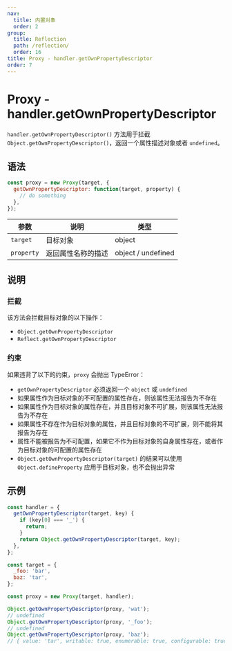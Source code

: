 ```yaml
---
nav:
  title: 内置对象
  order: 2
group:
  title: Reflection
  path: /reflection/
  order: 16
title: Proxy - handler.getOwnPropertyDescriptor
order: 7
---
```


# Proxy - handler.getOwnPropertyDescriptor

`handler.getOwnPropertyDescriptor()` 方法用于拦截 `Object.getOwnPropertyDescriptor()`，返回一个属性描述对象或者 `undefined`。

## 语法

```js
const proxy = new Proxy(target, {
  getOwnPropertyDescriptor: function(target, property) {
    // do something
  },
});
```

| 参数       | 说明               | 类型               |
| ---------- | ------------------ | ------------------ |
| `target`   | 目标对象           | object             |
| `property` | 返回属性名称的描述 | object / undefined |

## 说明

### 拦截

该方法会拦截目标对象的以下操作：

- `Object.getOwnPropertyDescriptor`
- `Reflect.getOwnPropertyDescriptor`

### 约束

如果违背了以下的约束，`proxy` 会抛出 TypeError：

- `getOwnPropertyDescriptor` 必须返回一个 `object` 或 `undefined`
- 如果属性作为目标对象的不可配置的属性存在，则该属性无法报告为不存在
- 如果属性作为目标对象的属性存在，并且目标对象不可扩展，则该属性无法报告为不存在
- 如果属性不存在作为目标对象的属性，并且目标对象的不可扩展，则不能将其报告为存在
- 属性不能被报告为不可配置，如果它不作为目标对象的自身属性存在，或者作为目标对象的可配置的属性存在
- `Object.getOwnPropertyDescriptor(target)` 的结果可以使用 `Object.defineProperty` 应用于目标对象，也不会抛出异常

## 示例

```js
const handler = {
  getOwnPropertyDescriptor(target, key) {
    if (key[0] === '_') {
      return;
    }
    return Object.getOwnPropertyDescriptor(target, key);
  },
};

const target = {
  _foo: 'bar',
  baz: 'tar',
};

const proxy = new Proxy(target, handler);

Object.getOwnPropertyDescriptor(proxy, 'wat');
// undefined
Object.getOwnPropertyDescriptor(proxy, '_foo');
// undefined
Object.getOwnPropertyDescriptor(proxy, 'baz');
// { value: 'tar', writable: true, enumerable: true, configurable: true }
```

